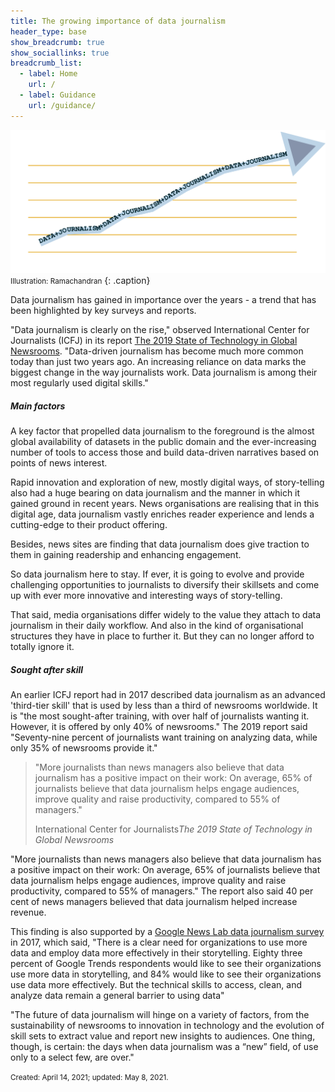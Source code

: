 ```yaml
---
title: The growing importance of data journalism
header_type: base
show_breadcrumb: true
show_sociallinks: true 
breadcrumb_list:
  - label: Home
    url: /
  - label: Guidance
    url: /guidance/
---
```

![Rising data journalism graph](/docs/assets/img/site/imprev.png)
<small>Illustration: Ramachandran</small>
{: .caption}

Data journalism has gained in importance over the years - a trend that has been highlighted by key surveys and reports.

"Data journalism is clearly on the rise," observed International Center for Journalists (ICFJ) in its report [The 2019 State of Technology in Global Newsrooms](https://medium.icfj.org/global-tech-survey-2019-bf3eb66c0bd4). "Data-driven journalism has become much more common today than just two years ago. An increasing reliance on data marks the biggest change in the way journalists work. Data journalism is among their most regularly used digital skills."  

<h5>Main factors</h5>
A key factor that propelled data journalism to the foreground is the almost global availability of datasets in the public domain and the ever-increasing number of tools to access those and build data-driven narratives based on points of news interest.

Rapid innovation and exploration of new, mostly digital ways, of story-telling also had a huge bearing on data journalism and the manner in which it gained ground in recent years. News organisations are realising that in this digital age, data journalism vastly enriches reader experience and lends a cutting-edge to their product offering.

Besides, news sites are finding that data journalism does give traction to them in gaining readership and enhancing engagement. 

So data journalism here to stay. If ever, it is going to evolve and provide challenging opportunities to journalists to diversify their skillsets and come up with ever more innovative and interesting ways of story-telling.

That said, media organisations differ widely to the value they attach to data journalism in their daily workflow.  And also in the kind of organisational structures they have in place to further it. But they can no longer afford to totally ignore it.

<h5>Sought after skill</h5>
An earlier ICFJ report had in 2017 described data journalism as an advanced 'third-tier skill' that is used by less than a third of newsrooms worldwide. It is "the most sought-after training, with over half of journalists wanting it. However, it is offered by only 40% of newsrooms." The 2019 report said "Seventy-nine percent of journalists want training on analyzing data, while only 35% of newsrooms provide it."

<div class="col-lg-4 right">
 <div class="bs-component">
 <blockquote class="blockquote">
 <p class="mb-0">"More journalists than news managers also believe that data journalism has a positive impact on their work: On average, 65% of journalists believe that data journalism helps engage audiences, improve quality and raise productivity, compared to 55% of managers."</p>
 <footer class="blockquote-footer">International Center for Journalists<cite title="Source Title">The 2019 State of Technology in Global Newsrooms</cite></footer>
 </blockquote>
 </div>
 </div>

"More journalists than news managers also believe that data journalism has a positive impact on their work: On average, 65% of journalists believe that data journalism helps engage audiences, improve quality and raise productivity, compared to 55% of managers." The report also said 40 per cent of news managers believed that data journalism helped increase revenue.

This finding is also supported by a [Google News Lab data journalism survey](https://blog.google/outreach-initiatives/google-news-initiative/data-journalism-2017/) in 2017, which said, "There is a clear need for organizations to use more data and employ data more effectively in their storytelling. Eighty three percent of Google Trends respondents would like to see their organizations use more data in storytelling, and 84% would like to see their organizations use data more effectively. But the technical skills to access, clean, and analyze data remain a general barrier to using data"

"The future of data journalism will hinge on a variety of factors, from the sustainability of newsrooms to innovation in technology and the evolution of skill sets to extract value and report new insights to audiences. One thing, though, is certain: the days when data journalism was a “new” field, of use only to a select few, are over." 

<small>Created: April 14, 2021; updated: May 8, 2021.</small>



